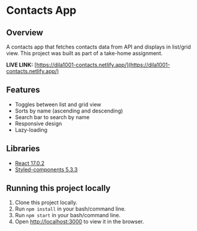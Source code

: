 # Contacts App

## Overview

A contacts app that fetches contacts data from API and displays in list/grid view. This project was built as part of a take-home assignment.

**LIVE LINK:** [https://dila1001-contacts.netlify.app/](https://dila1001-contacts.netlify.app/)

## Features

- Toggles between list and grid view
- Sorts by name (ascending and descending)
- Search bar to search by name
- Responsive design
- Lazy-loading

## Libraries

- [React 17.0.2](https://reactjs.org/)
- [Styled-components 5.3.3](https://styled-components.com/)

## Running this project locally

1. Clone this project locally.
2. Run `npm install` in your bash/command line.
3. Run `npm start` in your bash/command line.
4. Open [http://localhost:3000](http://localhost:3000) to view it in the browser.
